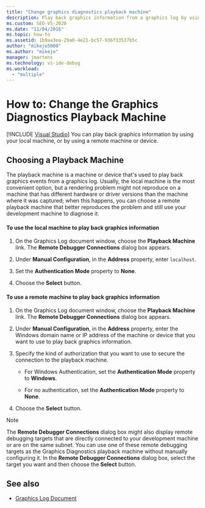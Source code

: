 ```yaml
---
title: "Change graphics diagnostics playback machine"
description: Play back graphics information from a graphics log by using your local machine, or by using a remote machine or device that better reproduces the problem.
ms.custom: SEO-VS-2020
ms.date: "11/04/2016"
ms.topic: how-to
ms.assetid: 1b9aa3ea-29a0-4e21-bc57-936f33537b5c
author: "mikejo5000"
ms.author: "mikejo"
manager: jmartens
ms.technology: vs-ide-debug
ms.workload:
  - "multiple"
---
```

# How to: Change the Graphics Diagnostics Playback Machine

 [!INCLUDE [Visual Studio](~/includes/applies-to-version/vs-windows-only.md)]
You can play back graphics information by using your local machine, or by using a remote machine or device.

## Choosing a Playback Machine
 The playback machine is a machine or device that's used to play back graphics events from a graphics log. Usually, the local machine is the most convenient option, but a rendering problem might not reproduce on a machine that has different hardware or driver versions than the machine where it was captured; when this happens, you can choose a remote playback machine that better reproduces the problem and still use your development machine to diagnose it.

#### To use the local machine to play back graphics information

1. On the Graphics Log document window, choose the **Playback Machine** link. The **Remote Debugger Connections** dialog box appears.

2. Under **Manual Configuration**, in the **Address** property, enter `localhost`.

3. Set the **Authentication Mode** property to **None**.

4. Choose the **Select** button.

#### To use a remote machine to play back graphics information

1. On the Graphics Log document window, choose the **Playback Machine** link. The **Remote Debugger Connections** dialog box appears.

2. Under **Manual Configuration**, in the **Address** property, enter the Windows domain name or IP address of the machine or device that you want to use to play back graphics information.

3. Specify the kind of authorization that you want to use to secure the connection to the playback machine.

    - For Windows Authentication, set the **Authentication Mode** property to **Windows**.

    - For no authentication, set the **Authentication Mode** property to **None**.

4. Choose the **Select** button.

> [!NOTE]
> The **Remote Debugger Connections** dialog box might also display remote debugging targets that are directly connected to your development machine or are on the same subnet. You can use one of these remote debugging targets as the Graphics Diagnostics playback machine without manually configuring it. In the **Remote Debugger Connections** dialog box, select the target you want and then choose the **Select** button.

## See also
- [Graphics Log Document](graphics-log-document.md)